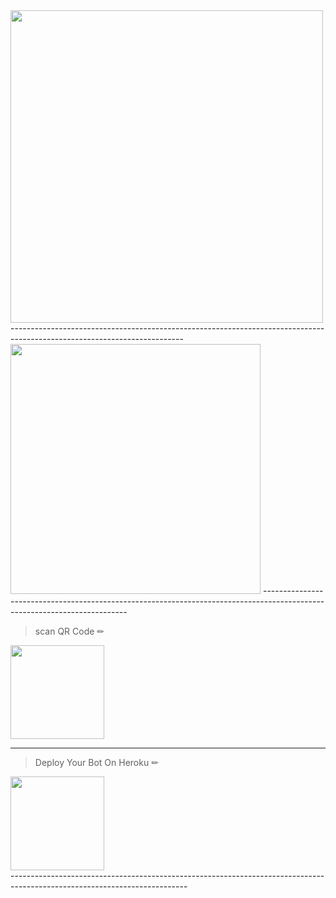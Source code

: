 <img src="https://i.ibb.co/qFVfNPm/Untitled.jpg" width="500" >
-------------------------------------------------------------------------------------------------------------------------
<img src="https://i.ibb.co/7RVH0Dy/photo-2021-12-12-14-14-54.jpg" width="400" >
--------------------------------------------------------------------------------------------------------------------------

> scan  QR Code ✏
<div align="left"><a href="https://replit.com/@nipuna21/NINIONBOT-1"><img src="https://i.ibb.co/5WRBdGh/ab1985860df7.jpg" width="150" ></a></div>

---
> Deploy Your Bot On Heroku ✏
<div align="left"><a href="https://dashboard.heroku.com/new?template=https%3A%2F%2Fgithub.com%2Fnipuna21%2Fnini-bot"><img src="https://i.ibb.co/WPRfjrZ/c6eb7d6b6606.png" width="150" ></a></div>
--------------------------------------------------------------------------------------------------------------------------
